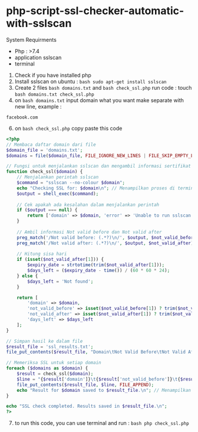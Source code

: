# php-script-ssl-checker-automatic-with-sslscan
System Requirments
- Php : >7.4
- application sslscan
- terminal

1. Check if you have installed php
2. Install sslscan on ubuntu : ```bash sudo apt-get install sslscan```
3. Create 2 files ```bash domains.txt``` and ```bash check_ssl.php``` run code : touch ```bash domains.txt check_ssl.php```
4. on ```bash domains.txt``` input domain what you want make separate with new line, example :
```text google.com
facebook.com
```
6.  on ```bash check_ssl.php``` copy paste this code
```php
<?php
// Membaca daftar domain dari file
$domain_file = 'domains.txt';
$domains = file($domain_file, FILE_IGNORE_NEW_LINES | FILE_SKIP_EMPTY_LINES);

// Fungsi untuk menjalankan sslscan dan mengambil informasi sertifikat
function check_ssl($domain) {
    // Menjalankan perintah sslscan
    $command = "sslscan --no-colour $domain";
    echo "Checking SSL for: $domain\n"; // Menampilkan proses di terminal
    $output = shell_exec($command);
    
    // Cek apakah ada kesalahan dalam menjalankan perintah
    if ($output === null) {
        return ['domain' => $domain, 'error' => 'Unable to run sslscan'];
    }
    
    // Ambil informasi Not valid before dan Not valid after
    preg_match('/Not valid before: (.*?)\n/', $output, $not_valid_before);
    preg_match('/Not valid after: (.*?)\n/', $output, $not_valid_after);
    
    // Hitung sisa hari
    if (isset($not_valid_after[1])) {
        $expiry_date = strtotime(trim($not_valid_after[1]));
        $days_left = ($expiry_date - time()) / (60 * 60 * 24);
    } else {
        $days_left = 'Not found';
    }

    return [
        'domain' => $domain,
        'not_valid_before' => isset($not_valid_before[1]) ? trim($not_valid_before[1]) : 'Not found',
        'not_valid_after' => isset($not_valid_after[1]) ? trim($not_valid_after[1]) : 'Not found',
        'days_left' => $days_left
    ];
}

// Simpan hasil ke dalam file
$result_file = 'ssl_results.txt';
file_put_contents($result_file, "Domain\tNot Valid Before\tNot Valid After\tDays Left\n", FILE_APPEND);

// Memeriksa SSL untuk setiap domain
foreach ($domains as $domain) {
    $result = check_ssl($domain);
    $line = "{$result['domain']}\t{$result['not_valid_before']}\t{$result['not_valid_after']}\t{$result['days_left']}\n";
    file_put_contents($result_file, $line, FILE_APPEND);
    echo "Result for $domain saved to $result_file.\n"; // Menampilkan status setelah menyimpan hasil
}

echo "SSL check completed. Results saved in $result_file.\n";
?>
```
7.  to run this code, you can use terminal and run : ```bash php check_ssl.php```
